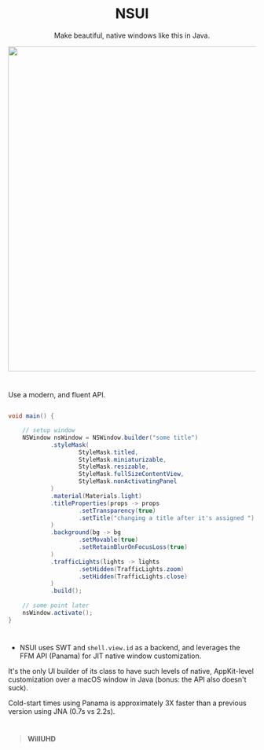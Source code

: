 <div align="center">

# NSUI

Make beautiful, native windows like this in Java.

<img width="1108" height="662" alt="image" src="https://github.com/user-attachments/assets/dc1a350c-9550-42ef-9b39-e2cff0e39e7c" />

<div align="left">

# 

Use a modern, and fluent API. 

```java

void main() {

    // setup window
    NSWindow nsWindow = NSWindow.builder("some title")
            .styleMask(
                    StyleMask.titled,
                    StyleMask.miniaturizable,
                    StyleMask.resizable,
                    StyleMask.fullSizeContentView,
                    StyleMask.nonActivatingPanel
            )
            .material(Materials.light)
            .titleProperties(props -> props
                    .setTransparency(true)
                    .setTitle("changing a title after it's assigned ")
            )
            .background(bg -> bg
                    .setMovable(true)
                    .setRetainBlurOnFocusLoss(true)
            )
            .trafficLights(lights -> lights
                    .setHidden(TrafficLights.zoom)
                    .setHidden(TrafficLights.close)
            )
            .build();
    
    // some point later
    nsWindow.activate();
}

```

# 

- NSUI uses SWT and `shell.view.id` as a backend, and leverages the FFM API (Panama) for JIT native window customization. 

It's the only UI builder of its class to have such levels of native, AppKit-level customization over a macOS window in Java (bonus: the API also doesn't suck).

Cold-start times using Panama is approximately 3X faster than a previous version using JNA (0.7s vs 2.2s). 

# 

> **WillUHD**


